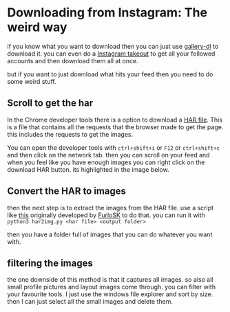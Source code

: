 # Downloading from Instagram: The weird way

if you know what you want to download then you can just use [gallery-dl](https://github.com/mikf/gallery-dl) to download it. you can even do a [Instagram takeout](https://help.instagram.com/181231772500920) to get all your followed accounts and then download them all at once.

but if you want to just download what hits your feed then you need to do some weird stuff.

## Scroll to get the har

In the Chrome developer tools there is a option to download a [HAR file](https://en.wikipedia.org/wiki/HAR_(file_format)). This is a file that contains all the requests that the browser made to get the page. this includes the requests to get the images.

You can open the developer tools with `ctrl+shift+i` or `F12` or `ctrl+shift+c` and then click on the network tab. then you can scroll on your feed and when you feel like you have enough images you can right click on the download HAR button. its highlighted in the image below.

## Convert the HAR to images

then the next step is to extract the images from the HAR file. use a script like [this](https://gist.github.com/FurloSK/0477e01024f701db42341fc3223a5d8c) originally developed by [FurloSK](https://gist.github.com/FurloSK) to do that. you can run it with `python3 har2img.py <har file> <output folder>`

then you have a folder full of images that you can do whatever you want with.

## filtering the images

the one downside of this method is that it captures all images. so also all small profile pictures and layout images come through. you can filter with your favourite tools. I just use the windows file explorer and sort by size. then I can just select all the small images and delete them.
